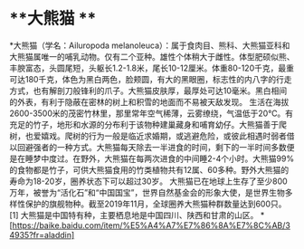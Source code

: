 # **大熊猫 **
*大熊猫（学名：Ailuropoda melanoleuca）：属于食肉目、熊科、大熊猫亚科和大熊猫属唯一的哺乳动物。仅有二个亚种。雄性个体稍大于雌性。体型肥硕似熊、丰腴富态，头圆尾短，头躯长1.2-1.8米，尾长10-12厘米。体重80-120千克，最重可达180千克，体色为黑白两色，脸颊圆，有大的黑眼圈，标志性的内八字的行走方式，也有解剖刀般锋利的爪子。大熊猫皮肤厚，最厚处可达10毫米。黑白相间的外表，有利于隐蔽在密林的树上和积雪的地面而不易被天敌发现。
生活在海拔2600-3500米的茂密竹林里，那里常年空气稀薄，云雾缭绕，气温低于20℃。有充足的竹子，地形和水源的分布利于该物种建巢藏身和哺育幼仔。大熊猫善于爬树，也爱嬉戏。爬树的行为一般是临近求婚期，或逃避危险，或彼此相遇时弱者借以回避强者的一种方式。大熊猫每天除去一半进食的时间，剩下的一半时间多数便是在睡梦中度过。在野外，大熊猫在每两次进食的中间睡2-4个小时。大熊猫99%的食物都是竹子，可供大熊猫食用的竹类植物共有12属、60多种。野外大熊猫的寿命为18-20岁，圈养状态下可以超过30岁。
大熊猫已在地球上生存了至少800万年，被誉为“活化石”和“中国国宝”，世界自然基金会的形象大使，是世界生物多样性保护的旗舰物种。截至2019年11月，全球圈养大熊猫种群数量达到600只。 [1] 
大熊猫是中国特有种，主要栖息地是中国四川、陕西和甘肃的山区。 *
[https://baike.baidu.com/item/%E5%A4%A7%E7%86%8A%E7%8C%AB/34935?fr=aladdin]
